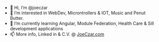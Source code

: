 - 👋 Hi, I’m @joeczar
- 👀 I’m interested in WebDev, Microntrollers & IOT, Music and Penut Butter.
- 🌱 I’m currently learning Angular, Module Federation, Health Care & Sill development applications
- 📫 More info, Linked in & C.V. @ [JoeCzar.com](https://joeczar.com)

<!---
joeczar/joeczar is a ✨ special ✨ repository because its `README.md` (this file) appears on your GitHub profile.
You can click the Preview link to take a look at your changes.
--->
